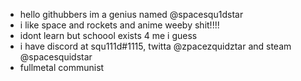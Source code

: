 - hello githubbers im a genius named @spacesqu1dstar
- i like space and rockets and anime weeby shit!!!!
- idont learn but schoool exists 4 me i guess
- i have discord at squ111d#1115, twitta @zpacezquidztar and steam @spacesquidstar
- fullmetal communist
